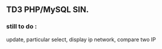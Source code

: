 ## TD3 PHP/MySQL SIN. 

### still to do : 
update, particular select, display ip network, compare two IP
